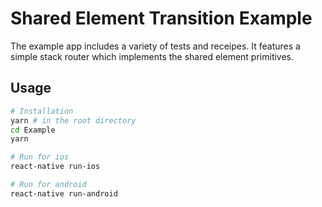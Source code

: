 # Shared Element Transition Example

The example app includes a variety of tests and receipes. It features a simple stack router which implements the shared element primitives.

## Usage

```bash
# Installation
yarn # in the root directory
cd Example
yarn

# Run for ios
react-native run-ios

# Run for android
react-native run-android
```
